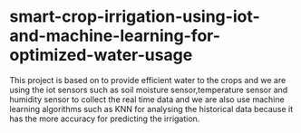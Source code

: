 # smart-crop-irrigation-using-iot-and-machine-learning-for-optimized-water-usage
This project is based on to provide efficient water to the crops and we are using the iot sensors such as soil moisture sensor,temperature sensor and humidity sensor to collect the real time data and we are also use machine learning algorithms such as KNN for analysing the historical data  because it has the more accuracy for predicting the irrigation.
